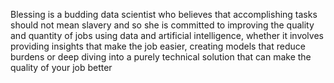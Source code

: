 Blessing is a budding data scientist who believes that accomplishing tasks should not mean slavery and so she is committed to improving the quality and quantity of jobs using data and artificial intelligence, whether it involves providing insights that make the job easier, creating models that reduce burdens or deep diving into a purely technical solution that can make the quality of your job better


<!---
olaa003/olaa003 is a ✨ special ✨ repository because its `README.md` (this file) appears on your GitHub profile.
You can click the Preview link to take a look at your changes.
--->
